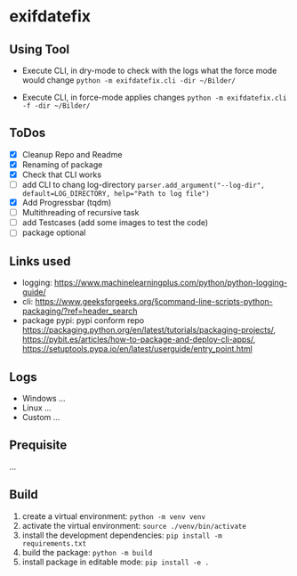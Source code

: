 # exifdatefix

## Using Tool
* Execute CLI, in dry-mode to check with the logs what the force mode would change
  ```python -m exifdatefix.cli -dir ~/Bilder/```
  
* Execute CLI, in force-mode applies changes
  ```python -m exifdatefix.cli -f -dir ~/Bilder/```
  
## ToDos
* [x] Cleanup Repo and Readme
* [x] Renaming of package
* [x] Check that CLI works
* [ ] add CLI to chang log-directory ```parser.add_argument("--log-dir", default=LOG_DIRECTORY, help="Path to log file")```
* [x] Add Progressbar (tqdm)
* [ ] Multithreading of recursive task
* [ ] add Testcases (add some images to test the code)
* [ ] package optional

## Links used
* logging: https://www.machinelearningplus.com/python/python-logging-guide/
* cli: https://www.geeksforgeeks.org/§command-line-scripts-python-packaging/?ref=header_search
* package pypi: pypi conform repo https://packaging.python.org/en/latest/tutorials/packaging-projects/, https://pybit.es/articles/how-to-package-and-deploy-cli-apps/, https://setuptools.pypa.io/en/latest/userguide/entry_point.html

## Logs
* Windows ...
* Linux ...
* Custom ...


## Prequisite
...

## Build
1. create a virtual environment: ```python -m venv venv```
2. activate the virtual environment: ```source ./venv/bin/activate```
3. install the development dependencies: ```pip install -m requirements.txt```
4. build the package: ```python -m build```
5. install package in editable mode: ```pip install -e .```